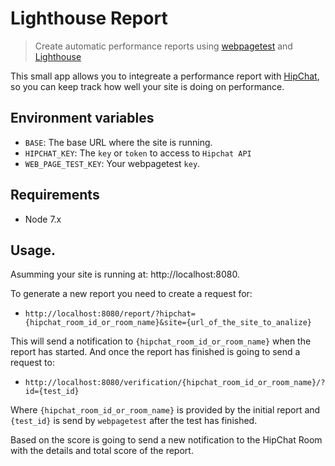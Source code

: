 # Lighthouse Report

> Create automatic performance reports using <a href="https://webpagetest.org">webpagetest</a> and <a href="https://github.com/GoogleChrome/lighthouse">Lighthouse</a>

This small app allows you to integreate a performance report with <a href="https://www.hipchat.com/">HipChat</a>, so you can keep track how well your site is doing on performance.

## Environment variables

- `BASE`: The base URL where the site is running.
- `HIPCHAT_KEY`: The `key` or `token` to access to `Hipchat API`
- `WEB_PAGE_TEST_KEY`: Your webpagetest `key`.

## Requirements

- Node 7.x

## Usage.

Asumming your site is running at: http://localhost:8080.

To generate a new report you need to create a request for: 

- `http://localhost:8080/report/?hipchat={hipchat_room_id_or_room_name}&site={url_of_the_site_to_analize}`

This will send a notification to `{hipchat_room_id_or_room_name}` when the report has started. And
once the report has finished is going to send a request to: 

- `http://localhost:8080/verification/{hipchat_room_id_or_room_name}/?id={test_id}`

Where `{hipchat_room_id_or_room_name}` is provided by the initial report and `{test_id}` is send by
`webpagetest` after the test has finished.

Based on the score is going to send a new notification to the HipChat Room with the details and
total score of the report.
